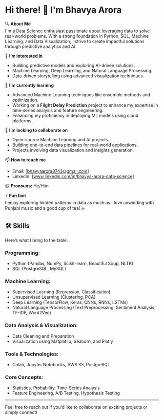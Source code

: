 # Hi there! 👋 I'm Bhavya Arora

🔍 **About Me**  
I'm a Data Science enthusiast passionate about leveraging data to solve real-world problems. With a strong foundation in Python, SQL, Machine Learning, and Data Visualization, I strive to create impactful solutions through predictive analytics and AI.

👀 **I’m interested in**  
- Building predictive models and exploring AI-driven solutions.  
- Machine Learning, Deep Learning, and Natural Language Processing.  
- Data-driven storytelling using advanced visualization techniques.  

🌱 **I’m currently learning**  
- Advanced Machine Learning techniques like ensemble methods and optimization.  
- Working on a **Flight Delay Prediction** project to enhance my expertise in time-series analysis and feature engineering.  
- Enhancing my proficiency in deploying ML models using cloud platforms.  

💞️ **I’m looking to collaborate on**  
- Open-source Machine Learning and AI projects.  
- Building end-to-end data pipelines for real-world applications.  
- Projects involving data visualization and insights generation.  

📫 **How to reach me**  
- Email: [bhavyaarora8743@gmail.com]  
- LinkedIn: [www.linkedin.com/in/bhavya-arora-data-science]  
 

😄 **Pronouns:** He/Him  

⚡ **Fun fact**  
I enjoy exploring hidden patterns in data as much as I love unwinding with Punjabi music and a good cup of tea! ☕

## 🛠 Skills  
Here’s what I bring to the table:  

### **Programming:**  
- Python (Pandas, NumPy, Scikit-learn, Beautiful Soup, NLTK)  
- SQL (PostgreSQL, MySQL)  

### **Machine Learning:**  
- Supervised Learning (Regression, Classification)  
- Unsupervised Learning (Clustering, PCA)  
- Deep Learning (TensorFlow, Keras, CNNs, RNNs, LSTMs)  
- Natural Language Processing (Text Preprocessing, Sentiment Analysis, TF-IDF, Word2Vec)  

### **Data Analysis & Visualization:**  
- Data Cleaning and Preparation  
- Visualization using Matplotlib, Seaborn, and Plotly  

### **Tools & Technologies:**  
- Colab, Jupyter Notebooks, AWS S3, PostgreSQL  

### **Core Concepts:**  
- Statistics, Probability, Time-Series Analysis  
- Feature Engineering, A/B Testing, Hypothesis Testing  

---

Feel free to reach out if you'd like to collaborate on exciting projects or simply connect!  
